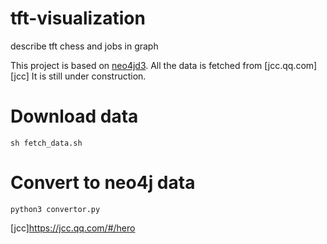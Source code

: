 # tft-visualization
describe tft chess and jobs in graph

This project is based on [neo4jd3][neo4jd3]. All the data is fetched from [jcc.qq.com][jcc]
It is still under construction.

# Download data

`sh fetch_data.sh`

# Convert to neo4j data

`python3 convertor.py`

[neo4jd3]: https://github.com/eisman/neo4jd3
[jcc]https://jcc.qq.com/#/hero
